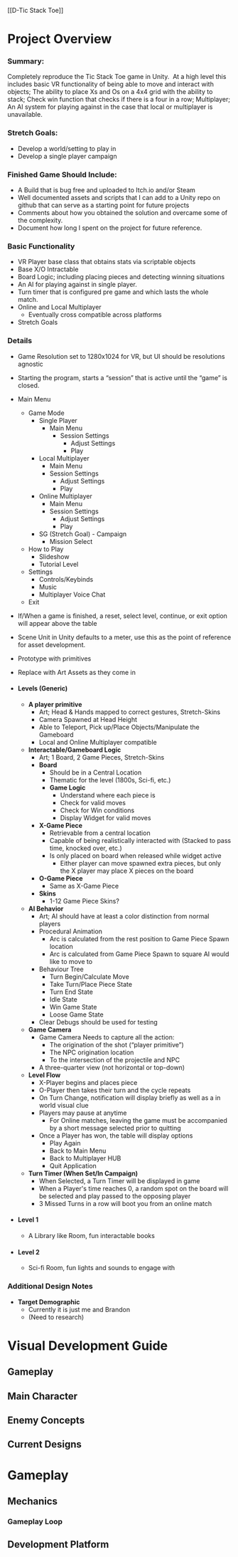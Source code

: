 [[D-Tic Stack Toe]]


# Project Overview

### Summary:
Completely reproduce the Tic Stack Toe game in Unity.  At a high level this includes basic VR functionality of being able to move and interact with objects; The ability to place Xs and Os on a 4x4 grid with the ability to stack; Check win function that checks if there is a four in a row; Multiplayer; An AI system for playing against in the case that local or multiplayer is unavailable.

### Stretch Goals:
- Develop a world/setting to play in
- Develop a single player campaign
### **Finished Game Should Include:**  
- A Build that is bug free and uploaded to Itch.io and/or Steam
- Well documented assets and scripts that I can add to a Unity repo on github that can serve as a starting point for future projects
- Comments about how you obtained the solution and overcame some of the complexity.
- Document how long I spent on the project for future reference.

### **Basic Functionality**  
-   VR Player base class that obtains stats via scriptable objects
-   Base X/O Intractable
-   Board Logic; including placing pieces and detecting winning situations
-   An AI for playing against in single player. 
-   Turn timer that is configured pre game and which lasts the whole match. 
-   Online and Local Multiplayer
	-   Eventually cross compatible across platforms
-   Stretch Goals

### **Details**  
-   Game Resolution set to 1280x1024 for VR, but UI should be resolutions agnostic
-   Starting the program, starts a “session” that is active until the “game” is closed. 
-   Main Menu 
	-   Game Mode
		-   Single Player
			- Main Menu
				- Session Settings
					- Adjust Settings
					- Play
		-   Local Multiplayer
			- Main Menu
			- Session Settings
				- Adjust Settings
				- Play
		-   Online Multiplayer
			- Main Menu
			- Session Settings
				- Adjust Settings
				- Play
		-   SG (Stretch Goal) - Campaign 
			- Mission Select
	-   How to Play
		-   Slideshow
		-   Tutorial Level
	-   Settings
		-   Controls/Keybinds
		-   Music
		-   Multiplayer Voice Chat
	-   Exit 
-   If/When a game is finished, a reset, select level, continue, or exit option will appear above the table 

-   Scene Unit in Unity defaults to a meter, use this as the point of reference for asset development.
-   Prototype with primitives
-   Replace with Art Assets as they come in

- #### **Levels (Generic)**  
	- **A player primitive**  
		- Art; Head & Hands mapped to correct gestures, Stretch-Skins
		- Camera Spawned at Head Height
		- Able to Teleport, Pick up/Place Objects/Manipulate the Gameboard
		- Local and Online Multiplayer compatible
	- **Interactable/Gameboard Logic**  
		- Art; 1 Board, 2 Game Pieces, Stretch-Skins
		- **Board**
			- Should be in a Central Location
			- Thematic for the level (1800s, Sci-fi, etc.)
			- **Game Logic**
				- Understand where each piece is
				- Check for valid moves
				- Check for Win conditions
				- Display Widget for valid moves
		- **X-Game Piece**
			- Retrievable from a central location
			- Capable of being realistically interacted with (Stacked to pass time, knocked over, etc.)
			- Is only placed on board when released while widget active
				- Either player can move spawned extra pieces, but only the X player may place X pieces on the board
		- **O-Game Piece**
			- Same as X-Game Piece
		- **Skins**
			- 1-12 Game Piece Skins?
	- **AI Behavior**  
		- Art; AI should have at least a color distinction from normal players
		- Procedural Animation
			- Arc is calculated from the rest position to Game Piece Spawn location
			- Arc is calculated from Game Piece Spawn to square AI would like to move to
		- Behaviour Tree
			- Turn Begin/Calculate Move
			- Take Turn/Place Piece State
			- Turn End State
			- Idle State
			- Win Game State
			- Loose Game State
		- Clear Debugs should be used for testing
	- **Game Camera**  
		- Game Camera Needs to capture all the action:  
			- The origination of the shot (“player primitive”)  
			- The NPC origination location  
			- To the intersection of the projectile and NPC  
		- A three-quarter view (not horizontal or top-down)  
	- **Level Flow**  
		- X-Player begins and places piece
		- O-Player then takes their turn and the cycle repeats
		- On Turn Change, notification will display briefly as well as a in world visual clue 
		- Players may pause at anytime
			- For Online matches, leaving the game must be accompanied by a short message selected prior to quitting
		- Once a Player has won, the table will display options
			- Play Again
			- Back to Main Menu
			- Back to Multiplayer HUB
			- Quit Application
	- **Turn Timer (When Set/In Campaign)**  
		- When Selected, a Turn Timer will be displayed in game
		- When a Player's time reaches 0, a random spot on the board will be selected and play passed to the opposing player
		- 3 Missed Turns in a row will boot you from an online match
- #### **Level 1**  
	- A Library like Room, fun interactable books
- #### **Level 2**  
	- Sci-fi Room, fun lights and sounds to engage with
	
### **Additional Design Notes**  
- **Target Demographic**
	- Currently it is just me and Brandon
	- (Need to research)

# Visual Development Guide
## Gameplay
## Main Character
## Enemy Concepts
## Current Designs

# Gameplay
## Mechanics
### Gameplay Loop
## Development Platform



